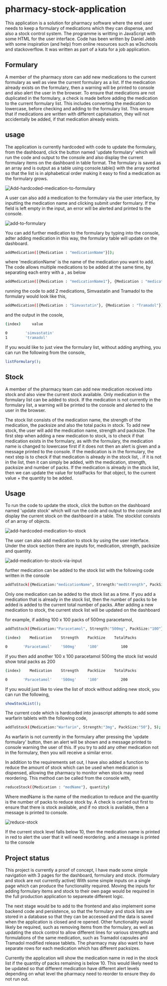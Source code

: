 # pharmacy-stock-application
This application is a solution for pharmacy software where the end user needs to keep a formulary of medications which they can dispense, and also a stock control system. The programme is writting in JavaScript with some HTML for the user interface. Code has been written by Daniel Jebb with some inspiration (and help) from online resources such as w3schools and stackoverflow. It was written as part of a kata for a job application.

## Formulary

A member of the pharmacy store can add new medications to the current formulary as well as view the current formulary as a list. If the medication already exists on the formulary, then a warning will be printed to console and also alert the user in the browser. To ensure that medications are not duplicated in the formulary, a check is made before adding the medication to the current formulary list. This includes converting the medication to lowercase, before checking and adding to the formulary list. This ensure that if medications are written with different capitalsation, they will not accidentally be added, if that medication already exists.

## usage

The application is currently hardcoded with code to update the formulary, from the dashboard, click the button named 'update formulary' which will run the code and output to the console and also display the current formulary items on the dashboard in table format. The formulary is saved as an array and is output as a table using console.table() with the array sorted so that the list is in alphabetical order making it easy to find a medication as the formulary grows.

![Add-hardcoded-medication-to-formulary](https://github.com/Dannyj1984/pharmacy-stock-application/blob/main/readme%20gif/update%20formulary.gif)

 A user can also add a medication to the formulary via the user interface, by inputting the medication name and clicking submit under formulary. If the field is left empty in the input, an error will be alerted and printed to the console.

 ![add-to-formulary](https://github.com/Dannyj1984/pharmacy-stock-application/blob/main/readme%20gif/add%20Medication%20to%20formulary%20via%20input%20box.gif)

You can add further medication to the formulary by typing into the console, adter adding medication in this way, the formulary table will update on the dashboard.

````bash
addMedication([{Medication : "medicationName"}]);
````
where 'medicationName' is the name of the medication you want to add. The code allows multiple medications to be added at the same time, by separating each entry with a , as below

````bash
addMedication([{Medication : "medicationName1"}, {Medication : "medicationName2"}]);
````

running the code to add 2 medications, Simvastatin and Tramadol to the formulary would look like this,

````bash
addMedication([{Medication : "Simvastatin"}, {Medication : "Tramadol"}]);
````

and the output in the cosole,

````bash
(index)     value

0	     'simvastatin'
1	     'tramadol'
````

 If you would like to just view the formulary list, without adding anything, you can run the following from the console,

 ````bash
listFormulary();
 ````

## Stock
A member of the pharmacy team can add new medication received into stock and also view the current stock available. Only medication in the formulary list can be added to stock. If the medication is not currently in the formulary list, a warning will be printed to the console and alerted to the user in the browser.

The stock list consists of the medication name, the strength of the medication, the packsize and also the total packs in stock. To add new stock, the user will add the medication name, strength and packsize. The first step when adding a new medication to stock, is to check if that medication exists in the formulary, as with the formulary, the medication name is changed to lowercase first if it does not then an alert is given and a message printed to the console. If the medication is in the formulary, the next step is to check if that medication is already in the stock list, . if it is not in the list, then it can simply be added, with the medication, strength, packsize and number of packs. If the medication is already in the stock list, then we can update the value for totalPacks for that object, to the current value + the quantity to be added.

## Usage

To run the code to update the stock, click the button on the dashboard named 'update stock' which will run the code and output to the console and display the current stock on the dashboard in a table. The stocklist consists of an array of objects.

![add-hardcoded-medication-to-stock](https://github.com/Dannyj1984/pharmacy-stock-application/blob/main/readme%20gif/update%20stock.gif)

The user can also add medication to stock by using the user interface. Under the stock section there are inputs for, medication, strength, packsize and quantity.

![add-medication-to-stock-via-input](https://github.com/Dannyj1984/pharmacy-stock-application/blob/main/readme%20gif/add%20new%20medication%20to%20stocklist.gif)

further medication can be added to the stock list with the following code written in the console

````bash
addToStock({Medication:"medicationName", Strength:"medStrength", PackSize:"medPackSize"}, quantity);
````
Only one medication can be added to the stock list as a time. If you add a medication that is already in the stock list, then the number of packs to be added is added to the current total number of packs. After adding a new medication to stock, the current stock list will be updated on the dashboard

for example, if adding 100 x 100 packs of 500mg paracetamol,

````bash
addToStock({Medication:"Paracetamol", Strength:"500mg", PackSize:"100"}, 100);
````

````bash
(index)    Medication    Strength    PackSize    TotalPacks

0	    'Paracetamol'	 '500mg'	 '100'	        100
````

if you then add another 100 x 100 paracetamol 500mg the stock list would show total packs as 200

````bash
(index)    Medication    Strength    PackSize    TotalPacks

0	    'Paracetamol'	 '500mg'	 '100'	        200
````

If you would just like to view the list of stock without adding new stock, you can run the following,

 ````bash
showStockList();
 ````

 The current code which is hardcoded into javascript attempts to add some warfarin tablets with the following code,

 ````bash
addToStock({Medication:"Warfarin", Strength:"3mg", PackSize:"50"}, 5);
 ````

 As warfarin is not currently in the formulary after pressing the 'update formulary' button, then an alert will be shown and a message printed to console warning the user of this. If you try to add any other medication not in the formulary, then you will receive a similar error.

 In addition to the requirements set out, I have also added a function to reduce the amount of stock which can be used when medication is dispensed, allowing the pharmacy to monitor when stock may need reordering. This method can be called from the console with, 
 ````bash
reduceStock({Medication : "medName"}, quantity)
 ````

 Where medName is the name of the medication to reduce and the quantity is the number of packs to reduce stock by. A check is carried out first to ensure that there is stock available, and if no stock is available, then a message is printed to console.

 ![reduce-stock](https://github.com/Dannyj1984/pharmacy-stock-application/blob/main/readme%20gif/reduce%20stock.gif)

 If the current stock level falls below 10, then the medication name is printed in red to alert the user that it will need reordering. and a message is printed to the console


## Project status

This project is currently a proof of concept, I have made some simple navigation with 3 pages for the dashboard, formulary and stock. (formulary and stock are not currently active) With some simple inputs on a single page which can produce the functionality required. Moving the inputs for adding formulary items and stock to their own page would be required in the full production application to separeate different logic.

The next stage would be to add to the frontend and also implement some backend code and persistence, so that the formulary and stock lists are stored in a database so that they can be accessed and the data is saved when the application is closed and re opened. Other functionality would likely be required, such as removing items from the formulary, as well as updating the stock control to allow different lines for various strengths and formulations of the same medication, such as Tramadol capsules and Tramadol modified release tablets. The pharmacy may also want to have separate rows for each medication which has different packsizes.

Currently the application will show the medication name in red in the stock list if the quantity of packs remaining is below 10. This would likely need to be updated so that different medication have different alert levels depending on what level the pharmacy need to reorder to ensure they do not run out.

